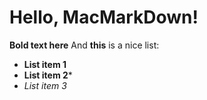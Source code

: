 # Hello, MacMarkDown!

**Bold text here** And  **this** is a nice list:

- **List item 1**
- **List item 2***
- *List item 3*
